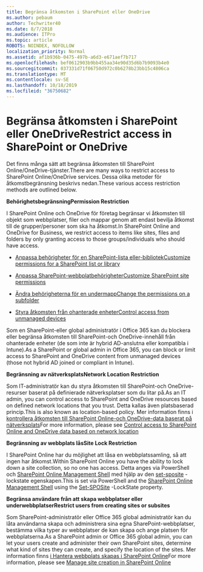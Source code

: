 ```yaml
---
title: Begränsa åtkomsten i SharePoint eller OneDrive
ms.author: pebaum
author: Techwriter40
ms.date: 8/7/2018
ms.audience: ITPro
ms.topic: article
ROBOTS: NOINDEX, NOFOLLOW
localization_priority: Normal
ms.assetid: af1b936b-0475-497b-a6d3-e671aef7b717
ms.openlocfilehash: bef0612903b9bb455aa34e90d35d6b7b9093b4e0
ms.sourcegitcommit: 037331d71f06750d972c0b6278b23bb15c4806ca
ms.translationtype: MT
ms.contentlocale: sv-SE
ms.lasthandoff: 10/18/2019
ms.locfileid: "36750682"
---
```

# <a name="restrict-access-in-sharepoint-or-onedrive"></a><span data-ttu-id="cb3e4-102">Begränsa åtkomsten i SharePoint eller OneDrive</span><span class="sxs-lookup"><span data-stu-id="cb3e4-102">Restrict access in SharePoint or OneDrive</span></span>

<span data-ttu-id="cb3e4-103">Det finns många sätt att begränsa åtkomsten till SharePoint Online/OneDrive-tjänster.</span><span class="sxs-lookup"><span data-stu-id="cb3e4-103">There are many ways to restrict access to SharePoint Online/OneDrive services.</span></span> <span data-ttu-id="cb3e4-104">Dessa olika metoder för åtkomstbegränsning beskrivs nedan.</span><span class="sxs-lookup"><span data-stu-id="cb3e4-104">These various access restriction methods are outlined below.</span></span> 

<span data-ttu-id="cb3e4-105">**Behörighetsbegränsning**</span><span class="sxs-lookup"><span data-stu-id="cb3e4-105">**Permission Restriction**</span></span>

<span data-ttu-id="cb3e4-106">I SharePoint Online och OneDrive för företag begränsar vi åtkomsten till objekt som webbplatser, filer och mappar genom att endast bevilja åtkomst till de grupper/personer som ska ha åtkomst.</span><span class="sxs-lookup"><span data-stu-id="cb3e4-106">In SharePoint Online and OneDrive for Business, we restrict access to items like sites, files and folders by only granting access to those groups/individuals who should have access.</span></span>

- [<span data-ttu-id="cb3e4-107">Anpassa behörigheter för en SharePoint-lista eller-bibliotek</span><span class="sxs-lookup"><span data-stu-id="cb3e4-107">Customize permissions for a SharePoint list or library</span></span>](https://support.office.com/article/Customize-permissions-for-a-SharePoint-list-or-library-02d770f3-59eb-4910-a608-5f84cc297782)

- [<span data-ttu-id="cb3e4-108">Anpassa SharePoint-webbplatbehörigheter</span><span class="sxs-lookup"><span data-stu-id="cb3e4-108">Customize SharePoint site permissions</span></span>](https://docs.microsoft.com/sharepoint/customize-sharepoint-site-permissions)

- [<span data-ttu-id="cb3e4-109">Ändra behörigheterna för en undermapp</span><span class="sxs-lookup"><span data-stu-id="cb3e4-109">Change the permissions on a subfolder</span></span>](https://support.office.com/article/Change-the-permissions-on-a-subfolder-5427BD7C-F20A-4F75-8CF2-5359DD45A1A6)

- [<span data-ttu-id="cb3e4-110">Styra åtkomsten från ohanterade enheter</span><span class="sxs-lookup"><span data-stu-id="cb3e4-110">Control access from unmanaged devices</span></span>](https://docs.microsoft.com/sharepoint/control-access-from-unmanaged-devices)

<span data-ttu-id="cb3e4-111">Som en SharePoint-eller global administratör i Office 365 kan du blockera eller begränsa åtkomsten till SharePoint-och OneDrive-innehåll från ohanterade enheter (de som inte är hybrid AD-anslutna eller kompatibla i Intune).</span><span class="sxs-lookup"><span data-stu-id="cb3e4-111">As a SharePoint or global admin in Office 365, you can block or limit access to SharePoint and OneDrive content from unmanaged devices (those not hybrid AD joined or compliant in Intune).</span></span>

<span data-ttu-id="cb3e4-112">**Begränsning av nätverksplats**</span><span class="sxs-lookup"><span data-stu-id="cb3e4-112">**Network Location Restriction**</span></span>

<span data-ttu-id="cb3e4-113">Som IT-administratör kan du styra åtkomsten till SharePoint-och OneDrive-resurser baserat på definierade nätverksplatser som du litar på.</span><span class="sxs-lookup"><span data-stu-id="cb3e4-113">As an IT admin, you can control access to SharePoint and OneDrive resources based on defined network locations that you trust.</span></span> <span data-ttu-id="cb3e4-114">Detta kallas även platsbaserad princip.</span><span class="sxs-lookup"><span data-stu-id="cb3e4-114">This is also known as location-based policy.</span></span> <span data-ttu-id="cb3e4-115">Mer information finns i [kontrollera åtkomsten till SharePoint Online-och OneDrive-data baserat på nätverksplats](https://docs.microsoft.com/sharepoint/control-access-based-on-network-location)</span><span class="sxs-lookup"><span data-stu-id="cb3e4-115">For more information, please see [Control access to SharePoint Online and OneDrive data based on network location](https://docs.microsoft.com/sharepoint/control-access-based-on-network-location)</span></span>

<span data-ttu-id="cb3e4-116">**Begränsning av webbplats lås**</span><span class="sxs-lookup"><span data-stu-id="cb3e4-116">**Site Lock Restriction**</span></span> 

<span data-ttu-id="cb3e4-117">I SharePoint Online har du möjlighet att låsa en webbplatssamling, så att ingen har åtkomst.</span><span class="sxs-lookup"><span data-stu-id="cb3e4-117">Within SharePoint Online you have the ability to lock down a site collection, so no one has access.</span></span> <span data-ttu-id="cb3e4-118">Detta anges via PowerShell och [SharePoint Online Management Shell](https://docs.microsoft.com/powershell/sharepoint/sharepoint-online/connect-sharepoint-online?view=sharepoint-ps) med hjälp av den [set-sposite](https://docs.microsoft.com/powershell/module/sharepoint-online/set-sposite?view=sharepoint-ps) -lockstate egenskapen.</span><span class="sxs-lookup"><span data-stu-id="cb3e4-118">This is set via PowerShell and the [SharePoint Online Management Shell](https://docs.microsoft.com/powershell/sharepoint/sharepoint-online/connect-sharepoint-online?view=sharepoint-ps) using the [Set-SPOSite](https://docs.microsoft.com/powershell/module/sharepoint-online/set-sposite?view=sharepoint-ps) -LockState property.</span></span>

<span data-ttu-id="cb3e4-119">**Begränsa användare från att skapa webbplatser eller underwebbplatser**</span><span class="sxs-lookup"><span data-stu-id="cb3e4-119">**Restrict users from creating sites or subsites**</span></span>

<span data-ttu-id="cb3e4-120">Som SharePoint-administratör eller Office 365 global administratör kan du låta användarna skapa och administrera sina egna SharePoint-webbplatser, bestämma vilka typer av webbplatser de kan skapa och ange platsen för webbplatserna.</span><span class="sxs-lookup"><span data-stu-id="cb3e4-120">As a SharePoint admin or Office 365 global admin, you can let your users create and administer their own SharePoint sites, determine what kind of sites they can create, and specify the location of the sites.</span></span> <span data-ttu-id="cb3e4-121">Mer information finns [i Hantera webbplats skapas i SharePoint Online](https://docs.microsoft.com/sharepoint/manage-site-creation)</span><span class="sxs-lookup"><span data-stu-id="cb3e4-121">For more information, please see [Manage site creation in SharePoint Online](https://docs.microsoft.com/sharepoint/manage-site-creation)</span></span>

